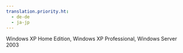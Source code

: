 ```yaml
---
translation.priority.ht: 
  - de-de
  - ja-jp
---
```

Windows XP Home Edition, Windows XP Professional, Windows Server 2003